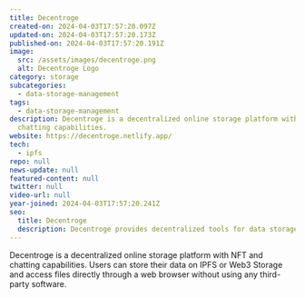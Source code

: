 ```yaml
---
title: Decentroge
created-on: 2024-04-03T17:57:20.097Z
updated-on: 2024-04-03T17:57:20.173Z
published-on: 2024-04-03T17:57:20.191Z
image:
  src: /assets/images/decentroge.png
  alt: Decentroge Logo
category: storage
subcategories:
  - data-storage-management
tags:
  - data-storage-management
description: Decentroge is a decentralized online storage platform with NFT and
  chatting capabilities.
website: https://decentroge.netlify.app/
tech:
  - ipfs
repo: null
news-update: null
featured-content: null
twitter: null
video-url: null
year-joined: 2024-04-03T17:57:20.241Z
seo:
  title: Decentroge
  description: Decentroge provides decentralized tools for data storage and management.
---
```


Decentroge is a decentralized online storage platform with NFT and chatting capabilities. Users can store their data on IPFS or Web3 Storage and access files directly through a web browser without using any third-party software.
